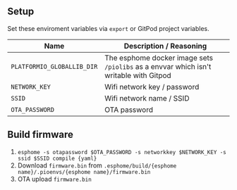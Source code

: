 ## Setup

Set these enviroment variables via `export` or GitPod project variables.

| Name      | Description / Reasoning |
| ----------- | ----------- |
| `PLATFORMIO_GLOBALLIB_DIR` | The esphome docker image sets `/piolibs` as a envvar which isn't writable with Gitpod |
| `NETWORK_KEY` | Wifi network key / password |
| `SSID` | Wifi network name / SSID |
| `OTA_PASSWORD` | OTA password |


## Build firmware
1. `esphome -s otapassword $OTA_PASSWORD -s networkkey $NETWORK_KEY -s ssid $SSID compile {yaml}`
1. Download `firmware.bin` from `.esphome/build/{esphome name}/.pioenvs/{esphome name}/firmware.bin`
1. OTA upload `firmware.bin`
